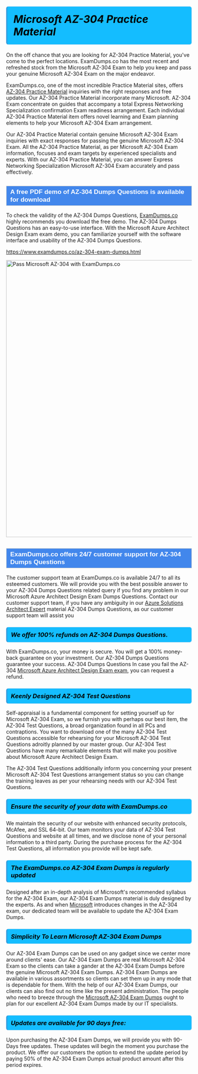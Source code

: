 <h1>                <strong><span style="display: block; color: #000000; background: #14BDFF; border: 0.5px solid #AED6F1; border-left: 3px solid #3498DB; padding: .6em; border-radius: 6px;">                     <em>Microsoft AZ-304 <span class="exam_variation">Practice Material</span> </em>                </span></strong>            </h1>                        <p>On the off chance that you are looking for AZ-304 <span class="exam_variation">Practice Material</span>, you've come to the perfect locations.             ExamDumps.co has the most recent and refreshed stock from the Microsoft AZ-304 Exam to help you keep and pass your genuine Microsoft AZ-304 Exam on the major endeavor.</p>                        <p>ExamDumps.co, one of the most incredible <span class="exam_variation">Practice Material</span> sites, offers <a href="https://www.examdumps.co/az-304-exam-dumps.html">AZ-304 <span class="exam_variation">Practice Material</span></a> inquiries with the right responses and free updates. Our AZ-304 <span class="exam_variation">Practice Material</span> incorporate             many Microsoft. AZ-304 Exam concentrate on guides that accompany a total Express Networking Specialization confirmation Exam readiness arrangement. Each individual             AZ-304 <span class="exam_variation">Practice Material</span> item offers novel learning and Exam planning elements to help your Microsoft AZ-304 Exam arrangement.</p>                        <p>Our AZ-304 <span class="exam_variation">Practice Material</span> contain genuine Microsoft AZ-304 Exam inquiries with exact responses for passing the genuine Microsoft AZ-304 Exam. All the AZ-304 <span class="exam_variation">Practice Material</span>,             as per Microsoft AZ-304 Exam information, focuses and exam targets by experienced specialists and experts. With our AZ-304 <span class="exam_variation">Practice Material</span>, you can answer             Express Networking Specialization Microsoft AZ-304 Exam accurately and pass effectively.</p>                        <h2 style="background: #4287ec; border: 1px solid #cccccc; padding: 5px 10px;">                <span style="color: #ffffff;">                    <span style="font-size: 11pt;">                        <span style="line-height: normal;">                            <span style="font-family: Calibri,sans-serif;">                                <strong>                                    <span style="font-size: 13.0pt;">A free PDF demo of AZ-304 <span class="exam_variation2">Dumps Questions</span> is available for download</span>                                </strong>                            </span>                        </span>                    </span>                </span>            </h2>                        <p>To check the validity of the AZ-304 <span class="exam_variation2">Dumps Questions</span>, <a href="https://www.examdumps.co/">ExamDumps.co</a> highly recommends you download the free demo. The AZ-304 <span class="exam_variation2">Dumps Questions</span> has an easy-to-use interface.             With the Microsoft Azure Architect Design Exam exam demo, you can familiarize yourself with the software interface and usability of the AZ-304 <span class="exam_variation2">Dumps Questions</span>.</p>                        <p><a href="https://www.examdumps.co/az-304-exam-dumps.html">https://www.examdumps.co/az-304-exam-dumps.html</a></p>                        <p><a href="https://www.examdumps.co/"><img src="https://www.examdumps.co//images/banners/big-sale-20-percent-discount-offer-examdumps.jpg" class="postImage" alt="Pass Microsoft AZ-304 with ExamDumps.co" width="750"></a></p>                            <h2 style="background: #4287ec; border: 1px solid #cccccc; padding: 5px 10px;">                <span style="color: #ffffff;">                    <span style="font-size: 11pt;">                        <span style="line-height: normal;">                            <span style="font-family: Calibri,sans-serif;">                                <strong>                                    <span style="font-size: 13.0pt;">ExamDumps.co offers 24/7 customer support for AZ-304 <span class="exam_variation2">Dumps Questions</span> </span>                                </strong>                            </span>                        </span>                    </span>                </span>            </h2>                        <p>The customer support team at ExamDumps.co is available 24/7 to all its esteemed customers. We will provide you with the best possible answer to your AZ-304 <span class="exam_variation2">Dumps Questions</span>            related query if you find any problem in our Microsoft Azure Architect Design Exam <span class="exam_variation2">Dumps Questions</span>. Contact our customer support team, if you have any ambiguity in             our <a href="https://www.examdumps.co/azure-solutions-architect-exam-dumps.html">Azure Solutions Architect Expert</a> material AZ-304 <span class="exam_variation2">Dumps Questions</span>, as our customer support team will assist you</p>                        <h3>                <strong>                    <span style="display: block; color: #000000; background: #14BDFF; border: 0.5px solid #AED6F1; border-left: 3px solid #3498DB; padding: .6em; border-radius: 6px;">                        <em>We offer 100% refunds on AZ-304 <span class="exam_variation2">Dumps Questions</span>.</em>                    </span>                </strong>            </h3>                        <p>With ExamDumps.co, your money is secure. You will get a 100% money-back guarantee on your investment. Our AZ-304 <span class="exam_variation2">Dumps Questions</span> guarantee your success.             AZ-304 <span class="exam_variation2">Dumps Questions</span> In case you fail the AZ-304 <a href="https://www.examdumps.co/az-304-exam-dumps.html">Microsoft Azure Architect Design Exam exam</a>, you can request a refund.</p>                        <h3>                <strong>                    <span style="display: block; color: #000000; background: #14BDFF; border: 0.5px solid #AED6F1; border-left: 3px solid #3498DB; padding: .6em; border-radius: 6px;">                        <em>Keenly Designed AZ-304 <span class="exam_variation3">Test Questions</span></em>                    </span>                </strong>            </h3>                        <p>Self-appraisal is a fundamental component for setting yourself up for Microsoft AZ-304 Exam, so we furnish you with perhaps our best item, the AZ-304 <span class="exam_variation3">Test Questions</span>,             a broad organization found in all PCs and contraptions. You want to download one of the many AZ-304 <span class="exam_variation3">Test Questions</span> accessible for rehearsing for your             Microsoft AZ-304 <span class="exam_variation3">Test Questions</span> adroitly planned by our master group. Our AZ-304 <span class="exam_variation3">Test Questions</span> have many remarkable elements that will make you             positive about Microsoft Azure Architect Design Exam.</p>                        <p>The AZ-304 <span class="exam_variation3">Test Questions</span> additionally inform you concerning your present Microsoft AZ-304 <span class="exam_variation3">Test Questions</span> arrangement status so you can change the training             leaves as per your rehearsing needs with our AZ-304 <span class="exam_variation3">Test Questions</span>.</p>                        <h3>                <strong>                    <span style="display: block; color: #000000; background: #14BDFF; border: 0.5px solid #AED6F1; border-left: 3px solid #3498DB; padding: .6em; border-radius: 6px;">                        <em>Ensure the security of your data with ExamDumps.co </em>                    </span>                </strong>            </h3>                        <p>We maintain the security of our website with enhanced security protocols, McAfee, and SSL 64-bit. Our team monitors your data of AZ-304 <span class="exam_variation3">Test Questions</span> and website at all times,             and we disclose none of your personal information to a third party. During the purchase process for the AZ-304 <span class="exam_variation3">Test Questions</span>, all information you provide will be kept safe.</p>                        <h3>                <strong>                    <span style="display: block; color: #000000; background: #14BDFF; border: 0.5px solid #AED6F1; border-left: 3px solid #3498DB; padding: .6em; border-radius: 6px;">                        <em>The ExamDumps.co AZ-304 <span class="exam_variation4">Exam Dumps</span> is regularly updated </em>                    </span>                </strong>            </h3>                        <p>Designed after an in-depth analysis of Microsoft's recommended syllabus for the AZ-304 Exam, our AZ-304 <span class="exam_variation4">Exam Dumps</span> material is duly designed by the experts.             As and when <a href="https://www.examdumps.co/microsoft-exam-dumps.html">Microsoft</a> introduces changes in the AZ-304 exam, our dedicated team will be available to update the AZ-304 <span class="exam_variation4">Exam Dumps</span>.</p>                        <h3>                <strong>                    <span style="display: block; color: #000000; background: #14BDFF; border: 0.5px solid #AED6F1; border-left: 3px solid #3498DB; padding: .6em; border-radius: 6px;">                        <em>Simplicity To Learn Microsoft AZ-304 <span class="exam_variation4">Exam Dumps</span></em>                    </span>                </strong>            </h3>                        <p>Our AZ-304 <span class="exam_variation4">Exam Dumps</span> can be used on any gadget since we center more around clients' ease. Our AZ-304 <span class="exam_variation4">Exam Dumps</span> are real Microsoft AZ-304 Exam             so the clients can take a gander at the AZ-304 <span class="exam_variation4">Exam Dumps</span> before the genuine Microsoft AZ-304 <span class="exam_variation4">Exam Dumps</span>. AZ-304 <span class="exam_variation4">Exam Dumps</span> are available in various assortments             so clients can set them up in any mode that is dependable for them. With the help of our AZ-304 <span class="exam_variation4">Exam Dumps</span>, our clients can also find out no time like the present administration.             The people who need to breeze through the <a href="https://www.examdumps.co/az-304-exam-dumps.html">Microsoft AZ-304 <span class="exam_variation4">Exam Dumps</span></a> ought to plan for our excellent AZ-304 <span class="exam_variation4">Exam Dumps</span> made by our IT specialists.</p>                        <h3>                <strong>                    <span style="display: block; color: #000000; background: #14BDFF; border: 0.5px solid #AED6F1; border-left: 3px solid #3498DB; padding: .6em; border-radius: 6px;">                        <em>Updates are available for 90 days free:</em>                    </span>                </strong>            </h3>                        <p>Upon purchasing the AZ-304 <span class="exam_variation4">Exam Dumps</span>, we will provide you with 90-Days free updates. These updates will begin the moment you purchase the product.             We offer our customers the option to extend the update period by paying 50% of the AZ-304 <span class="exam_variation4">Exam Dumps</span> actual product amount after this period expires.</p>                    
